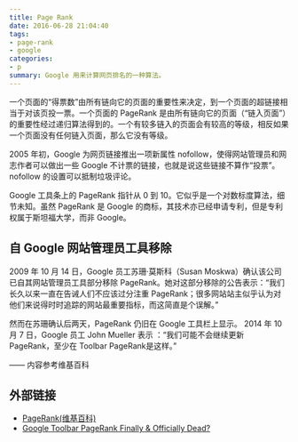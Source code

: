 ```yaml
---
title: Page Rank
date: 2016-06-28 21:04:40
tags:
- page-rank
- google
categories:
- p
summary: Google 用来计算网页排名的一种算法。
---
```

一个页面的“得票数”由所有链向它的页面的重要性来决定，到一个页面的超链接相当于对该页投一票。一个页面的 PageRank 是由所有链向它的页面（“链入页面”）的重要性经过递归算法得到的。一个有较多链入的页面会有较高的等级，相反如果一个页面没有任何链入页面，那么它没有等级。

2005 年初，Google 为网页链接推出一项新属性 nofollow，使得网站管理员和网志作者可以做出一些 Google 不计票的链接，也就是说这些链接不算作“投票”。nofollow 的设置可以抵制垃圾评论。

Google 工具条上的 PageRank 指针从 0 到 10。它似乎是一个对数标度算法，细节未知。虽然 PageRank 是 Google 的商标，其技术亦已经申请专利，但是专利权属于斯坦福大学，而非 Google。

## 自 Google 网站管理员工具移除

2009 年 10 月 14 日，Google 员工苏珊·莫斯科（Susan Moskwa）确认该公司已自其网站管理员工具部分移除 PageRank。她对这部分移除的公告表示：“我们长久以来一直在告诫人们不应该过分注重 PageRank；很多网站站主似乎认为对他们来说得时时追踪的网站最重要指标，而这简直是个误解。”

然而在苏珊确认后两天，PageRank 仍旧在 Google 工具栏上显示。 2014 年 10 月 7 日，Google 员工 John Mueller 表示 ：“我们可能不会继续更新 PageRank，至少在 Toolbar PageRank是这样。”

—— 内容参考维基百科

## 外部链接

- [PageRank(维基百科)](https://zh.wikipedia.org/wiki/PageRank)
- [Google Toolbar PageRank Finally & Officially Dead?](http://searchengineland.com/google-toolbar-pagerank-finally-officially-dead-205277)
